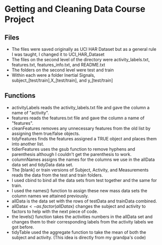 # Getting and Cleaning Data Course Project

## Files
- The files were saved originally as UCI HAR Dataset but as a general rule I was taught, I changed it to UCI_HAR_Dataset
- The files on the second level of the directory were activity_labels.txt, features.txt, features_info.txt, and README.txt
- The folders on the second level were test and train
- Within each were a folder Inertial Signals, subject_[test/train],X_[test/train], and y_[test/train]

## Functions
- activityLabels reads the activity_labels.txt file and gave the column a name of "activity".
- features reads the features.txt file and gave the column a name of "features".
- cleanFeatures removes any unnecessary features from the old list by assigning them true/false objects.
- tidyFeatures finds the features assigned a TRUE object and places them into another list.
- tidierFeatures uses the gsub function to remove hyphens and parenthesis although I couldn't get the parenthesis to work.
- columnNames assigns the names for the columns we use in the allData data set and tidyData data set.
- The [blank] or train versions of Subject, Activity, and Measurements reads the data from the test and train folders.
- I used cbind to bind all the data sets from test together and the same for train.
- I used the names() function to assign these new mass data sets the column names we attained previously.
- allData is the data set with the rows of testData and trainData combined.
- allData$x <- as.factor(allData$x) changes the subject and activity to factors to help with the next piece of code.
- the levels() function takes the activities numbers in the allData set and changes them to their corresponding labels from the activity labels we got before.
- tidyTable used the aggregate function to take the mean of both the subject and activity. (This idea is directly from my grandpa's code)